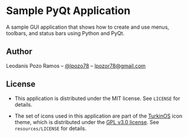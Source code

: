 # Sample PyQt Application

A sample GUI application that shows how to create and use menus, toolbars, and status bars using Python and PyQt.

## Author

Leodanis Pozo Ramos – [@lpozo78](https://twitter.com/lpozo78) – lpozor78@gmail.com

## License

- This application is distributed under the MIT license. See `LICENSE` for details.

- The set of icons used in this application are part of the [TurkinOS](https://github.com/llamaret/turkinos-icon) icon theme, which is distributed under the [GPL v3.0 license](https://github.com/llamaret/turkinos-icon/blob/master/LICENSE). See `resources/LICENSE` for details.